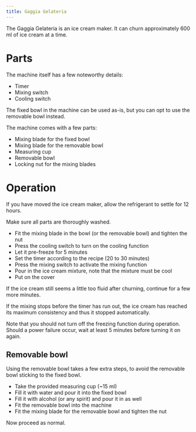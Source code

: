 ```yaml
---
title: Gaggia Gelateria
---
```


The Gaggia Gelateria is an ice cream maker. It can churn approximately 600 ml of
ice cream at a time.

# Parts

The machine itself has a few noteworthy details:

- Timer
- Mixing switch
- Cooling switch

The fixed bowl in the machine can be used as-is, but you can opt to use the
removable bowl instead.

The machine comes with a few parts:

- Mixing blade for the fixed bowl
- Mixing blade for the removable bowl
- Measuring cup
- Removable bowl
- Locking nut for the mixing blades

# Operation

If you have moved the ice cream maker, allow the refrigerant to settle for 12
hours.

Make sure all parts are thoroughly washed.

- Fit the mixing blade in the bowl (or the removable bowl) and tighten the nut
- Press the cooling switch to turn on the cooling function
- Let it pre-freeze for 5 minutes
- Set the timer according to the recipe (20 to 30 minutes)
- Press the mixing switch to activate the mixing function
- Pour in the ice cream mixture, note that the mixture must be cool
- Put on the cover

If the ice cream still seems a little too fluid after churning, continue for a
few more minutes.

If the mixing stops before the timer has run out, the ice cream has reached its
maximum consistency and thus it stopped automatically.

Note that you should not turn off the freezing function during operation. Should
a power failure occur, wait at least 5 minutes before turning it on again.

## Removable bowl

Using the removable bowl takes a few extra steps, to avoid the removable bowl
sticking to the fixed bowl.

- Take the provided measuring cup (~15 ml)
- Fill it with water and pour it into the fixed bowl
- Fill it with alcohol (or any spirit) and pour it in as well
- Fit the removable bowl into the machine
- Fit the mixing blade for the removable bowl and tighten the nut

Now proceed as normal.
